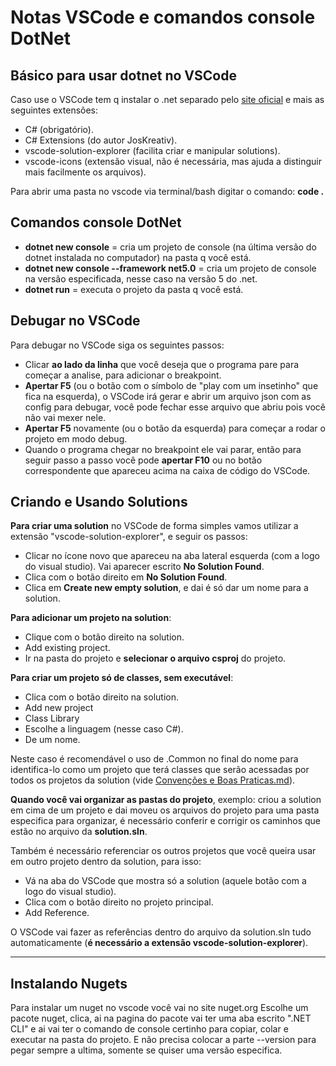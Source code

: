 # Notas VSCode e comandos console DotNet


## Básico para usar dotnet no VSCode

Caso use o VSCode tem q instalar o .net separado pelo [site oficial](https://dotnet.microsoft.com/en-us/download) e mais as seguintes extensões:
- C# (obrigatório).
- C# Extensions (do autor JosKreativ).
- vscode-solution-explorer (facilita criar e manipular solutions).
- vscode-icons (extensão visual, não é necessária, mas ajuda a distinguir mais facilmente os arquivos).

Para abrir uma pasta no vscode via terminal/bash digitar o comando:
**code .**



## Comandos console DotNet

- **dotnet new console** = cria um projeto de console (na última versão do dotnet instalada no computador) na pasta q você está.
- **dotnet new console --framework net5.0** = cria um projeto de console na versão especificada, nesse caso na versão 5 do .net.
- **dotnet run** = executa o projeto da pasta q você está.


## Debugar no VSCode

Para debugar no VSCode siga os seguintes passos:
- Clicar **ao lado da linha** que você deseja que o programa pare para começar a analise, para adicionar o breakpoint.
- **Apertar F5** (ou o botão com o símbolo de "play com um insetinho" que fica na esquerda), o VSCode irá gerar e abrir um arquivo json com as config para debugar, você pode fechar esse arquivo que abriu pois você não vai mexer nele.
- **Apertar F5** novamente (ou o botão da esquerda) para começar a rodar o projeto em modo debug.
- Quando o programa chegar no breakpoint ele vai parar, então para seguir passo a passo você pode **apertar F10** ou no botão correspondente que apareceu acima na caixa de código do VSCode.


## Criando e Usando Solutions

**Para criar uma solution** no VSCode de forma simples vamos utilizar a extensão "vscode-solution-explorer", e seguir os passos:

- Clicar no ícone novo que apareceu na aba lateral esquerda (com a logo do visual studio). Vai aparecer escrito **No Solution Found**.
- Clica com o botão direito em **No Solution Found**.
- Clica em **Create new empty solution**, e dai é só dar um nome para a solution.

**Para adicionar um projeto na solution**:
- Clique com o botão direito na solution.
- Add existing project.
- Ir na pasta do projeto e **selecionar o arquivo csproj** do projeto.

**Para criar um projeto só de classes, sem executável**:
- Clica com o botão direito na solution.
- Add new project
- Class Library
- Escolhe a linguagem (nesse caso C#).
- De um nome.

Neste caso é recomendável o uso de .Common no final do nome para identifica-lo como um projeto que terá classes que serão acessadas por todos os projetos da solution (vide [Convenções e Boas Praticas.md](https://github.com/daniellfranco/desafio-dio-primeiro-repositorio-github/blob/main/Anota%C3%A7%C3%B5es%20Cursos%20Bootcamp%20DotNet%20DIO/2%20-%20%20C%23/Conven%C3%A7%C3%B5es%20e%20Boas%20Praticas.md)).


**Quando você vai organizar as pastas do projeto**, exemplo: criou a solution em cima de um projeto e dai moveu os arquivos do projeto para uma pasta especifica para organizar, é necessário conferir e corrigir os caminhos que estão no arquivo da **solution.sln**.

Também é necessário referenciar os outros projetos que você queira usar em outro projeto dentro da solution, para isso:
- Vá na aba do VSCode que mostra só a solution (aquele botão com a logo do visual studio).
- Clica com o botão direito no projeto principal.
- Add Reference.  

O VSCode vai fazer as referências dentro do arquivo da solution.sln tudo automaticamente (**é necessário a extensão vscode-solution-explorer**).

---

## Instalando Nugets

Para instalar um nuget no vscode você vai no site nuget.org
Escolhe um pacote nuget, clica, ai na pagina do pacote vai ter uma aba escrito ".NET CLI" e ai vai ter o comando de console certinho para copiar, colar e executar na pasta do projeto. E não precisa colocar a parte --version para pegar sempre a ultima, somente se quiser uma versão especifica.